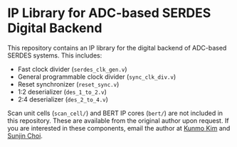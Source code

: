 # IP Library for ADC-based SERDES Digital Backend

This repository contains an IP library for the digital backend of ADC-based SERDES systems. 
This includes:

- Fast clock divider (`serdes_clk_gen.v`)
- General programmable clock divider (`sync_clk_div.v`)
- Reset synchronizer (`reset_sync.v`)
- 1:2 deserializer (`des_1_to_2.v`)
- 2:4 deserializer (`des_2_to_4.v`)

Scan unit cells (`scan_cell/`) and BERT IP cores (`bert/`) are not included in this repository.
These are available from the original author upon request.
If you are interested in these components, email the author at [Kunmo Kim](mailto:kunmok@berkeley.edu) and [Sunjin Choi](mailto:sunjin_choi@berkeley.edu).



